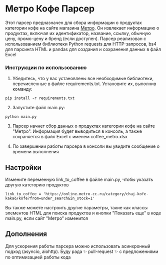 # Метро Кофе Парсер

Этот парсер предназначен для сбора информации о продуктах категории кофе на сайте магазина [Метро](https://online.metro-cc.ru/). Он извлекает информацию о продуктах, включая их идентификатор, название, ссылку, обычную цену, промо-цену и бренд (если доступен). Парсер реализован с использованием библиотеки Python requests для HTTP-запросов, bs4 для парсинга HTML и pandas для создания и сохранения данных в файл Excel

### Инструкции по использованию
1. Убедитесь, что у вас установлены все необходимые библиотеки, перечисленные в файле requirements.txt. Установите их, выполнив команду:
```
pip install -r requirements.txt
```
2. Запустите файл main.py:

```
python main.py
```
3. Парсер начнет сбор данных о продуктах категории кофе на сайте "Метро". Информация будет выводиться в консоль, а также сохраняется в файл Excel с именем coffee_metro.xlsx

4. По завершении работы парсера в консоли вы увидите сообщение о времени выполнения

## Настройки
Измените переменную link_to_coffee в файле main.py, чтобы указать другую категорию продуктов

```
link_to_coffee = 'https://online.metro-cc.ru/category/chaj-kofe-kakao/kofe?from=under_search&in_stock=1'
```
Вы также можете настроить другие параметры, такие как классы элементов HTML для поиска продуктов и кнопки "Показать еще" в коде main.py, если сайт "Метро" изменится

## Дополнения

Для ускорения работы парсера можно использовать асинхронный подход (asyncio, aiohttp). Буду рада :sparkles: pull-request :sparkles: c предложениями по оптимизацией работы кода 
